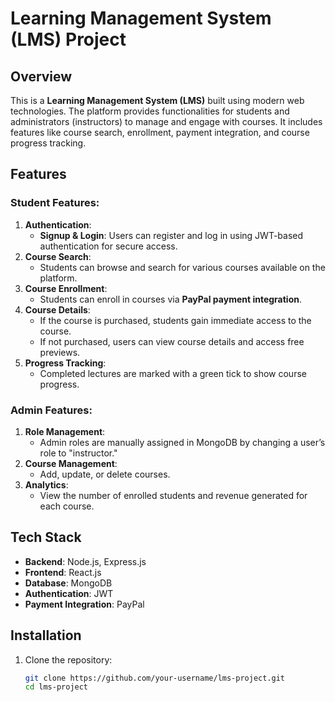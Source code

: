 # Learning Management System (LMS) Project

## Overview

This is a **Learning Management System (LMS)** built using modern web technologies. The platform provides functionalities for students and administrators (instructors) to manage and engage with courses. It includes features like course search, enrollment, payment integration, and course progress tracking.

## Features

### Student Features:
1. **Authentication**:
   - **Signup & Login**: Users can register and log in using JWT-based authentication for secure access.
2. **Course Search**:
   - Students can browse and search for various courses available on the platform.
3. **Course Enrollment**:
   - Students can enroll in courses via **PayPal payment integration**.
4. **Course Details**:
   - If the course is purchased, students gain immediate access to the course.
   - If not purchased, users can view course details and access free previews.
5. **Progress Tracking**:
   - Completed lectures are marked with a green tick to show course progress.

### Admin Features:
1. **Role Management**:
   - Admin roles are manually assigned in MongoDB by changing a user’s role to "instructor."
2. **Course Management**:
   - Add, update, or delete courses.
3. **Analytics**:
   - View the number of enrolled students and revenue generated for each course.

## Tech Stack
- **Backend**: Node.js, Express.js
- **Frontend**: React.js
- **Database**: MongoDB
- **Authentication**: JWT
- **Payment Integration**: PayPal

## Installation

1. Clone the repository:
   ```bash
   git clone https://github.com/your-username/lms-project.git
   cd lms-project
